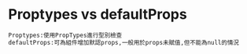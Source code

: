 <h1>Proptypes vs defaultProps</h1>

```bash
Proptypes:使用PropTypes進行型別檢查
defaultProps:可為組件增加默認props,一般用於props未賦值,但不能為null的情況
```